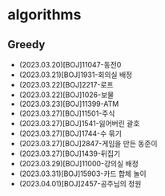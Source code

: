 # algorithms
## Greedy
- (2023.03.20)[BOJ]11047-동전0
- (2023.03.21)[BOJ]1931-회의실 배정
- (2023.03.22)[BOJ]2217-로프
- (2023.03.22)[BOJ]1026-보물
- (2023.03.23)[BOJ]11399-ATM
- (2023.03.27)[BOJ]11501-주식
- (2023.03.27)[BOJ]1541-잃어버린 괄호
- (2023.03.27)[BOJ]1744-수 묶기
- (2023.03.27)[BOJ]2847-게임을 만든 동준이
- (2023.03.27)[BOJ]1439-뒤집기
- (2023.03.29)[BOJ]11000-강의실 배정
- (2023.03.31)[BOJ]15903-카드 합체 놀이
- (2023.04.01)[BOJ]2457-공주님의 정원
